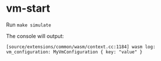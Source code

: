 # vm-start

Run `make simulate`

The console will output:

```
[source/extensions/common/wasm/context.cc:1184] wasm log: vm_configuration: MyVmConfiguration { key: "value" }
```
